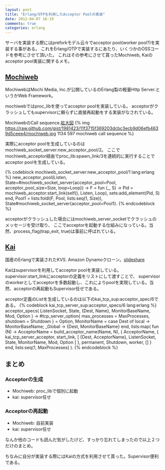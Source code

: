 ```yaml
---
layout: post
title: "Erlang/OTPを利用したAcceptor Poolの実装"
date: 2012-04-07 16:19
comments: true
categories: erlang
---
```


サーバを実装する際にはpreforkモデル云々でacceptor pool(worker pool?)を実装する事がある。
これをErlang/OTPで実装するにあたり、いくつかのOSSコードを参考にさせて頂いた。
これはその参考にさせて貰ったMochiweb, Kaiのacceptor pool実装に関するメモ。

## [Mochiweb](https://github.com/mochi/mochiweb) 
MochiwebはMochi Media, Inc.が公開しているのErlang製の軽量Http Server.というかWeb Framework。

mochiwebではproc\_libを使ってacceptor poolを実装している。
acceptorがクラッシュしてもsupervisorに頼らずに直接再起動をする実装がなされている。 

MochiwebのCall sequence.[拡大図](https://gist.github.com/1981423#file_mochiweb.jpg)
{% img https://raw.github.com/gist/1981423/11f3715f369203dcbc3ecb9d06efb4639d5ceee4/mochiweb.jpg 1134 597 mochiweb call sequence %}

実際にacceptor poolを生成しているのはmochiweb\_socket\_server:new\_acceptor\_pool/2。
ここでmochiweb\_acceptor経由でproc\_lib:spawn\_link/3を連続的に実行することでacceptor poolを生成している。

{% codeblock mochiweb_socket_server:new_acceptor_pool/1 lang:erlang %}
new_acceptor_pool(Listen,
                  State=#mochiweb_socket_server{acceptor_pool=Pool,
                                                acceptor_pool_size=Size,
                                                loop=Loop}) ->
    F = fun (_, S) ->
                Pid = mochiweb_acceptor:start_link(self(), Listen, Loop),
                sets:add_element(Pid, S)
        end,
    Pool1 = lists:foldl(F, Pool, lists:seq(1, Size)),
    State#mochiweb_socket_server{acceptor_pool=Pool1}.
{% endcodeblock %}

acceptorがクラッシュした場合にはmochiweb\_server\_socketでクラッシュのメッセージを受け取り、
ここでacceptorを起動する仕組みになっている。当然、process\_flag(trap\_exit, true)は事前に呼ばれている。

## [Kai](http://sourceforge.net/projects/kai/develop) 
国産のErlangで実装されたKVS. Amazon Dynamoクローン。[slideshare](http://www.slideshare.net/takemaru/kai-an-open-source-implementation-of-amazons-dynamo-in-japanese)

Kaiはsupervisorを利用してacceptor poolを実装している。supervisor:start\_linkにacceptorの定義をリストにして渡すことで、
supervisorのworkerとしてacceptorを多数起動し、これによりpoolを実現している。当然、acceptorの再起動もSupervisor任せである。

acceptor定義のListを生成しているのは以下のkai\_tcp\_sup:acceptor\_spec/6である。
{% codeblock kai_tcp_server_sup:acceptor_specs/6 lang:erlang %}
acceptor_specs(
  ListenSocket, State, {Dest, Name}, MonitorBaseName, Mod, Option
) ->
    #tcp_server_option{
        max_processes = MaxProcesses,
        shutdown      = Shutdown
    } = Option,
    MonitorName = case Dest of
      local   -> MonitorBaseName;
      _Global -> {Dest, MonitorBaseName}
    end,
    lists:map(
        fun (N) ->
            AcceptorName = build_acceptor_name(Name, N),
            {
                AcceptorName,
                {
                    kai_tcp_server_acceptor,
                    start_link,
                    [
                        {Dest, AcceptorName},
                        ListenSocket,
                        State,
                        MonitorName,
                        Mod,
                        Option
                    ]
                },
                permanent,
                Shutdown,
                worker,
                []
            }
        end,
        lists:seq(1, MaxProcesses)
    ).
{% endcodeblock %}

## まとめ

### Acceptorの生成

- Mochiweb: proc\_libで個別に起動
- kai: supervisor任せ

### Acceptorの再起動
- Mochiweb: 自前実装
- kai: supervisor任せ


なんか他のコードも読んだ気がしたけど、すっかり忘れてしまったので以上２つだけのまとめ。

ちなみに自分が実装する際にはKaiの方式を利用させて貰った。Supervisor便利である。
